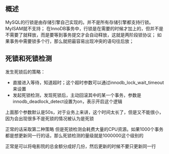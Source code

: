 ## 概述
MySQL的行锁是由存储引擎自己实现的。并不是所有存储引擎都支持行锁。MyISAM就不支持；
在InnoDB事务中，行锁是在需要的时候才加上的，但并不是不需要了就释放，而是要等到事务提交才会自动释放，这就是两阶段锁协议；
如果事务中需要锁多个行，那么就把最容易出现冲突的语句往后放；

## 死锁和死锁检测
发生死锁后的策略：
- 直接进入等待，知道超时；这个超时参数可以通过innodb_lock_wait_timeout来设置
- 发起死锁检测，发现死锁后，主动回滚其中的某一个事务，参数是innodb_deadlock_detect设置为on，表示开启这个逻辑

上面那个参数默认是50s，对于业务上来讲，这个时间太长了，但是又不能很小，因为会出现很多不是死锁的情况被认为是死锁

正常的话采取第二种策略
但是死锁检测会耗费大量的CPU资源。如果1000个事务都是想更新同一行的话，那么死锁检测的量级就是1000000这个级别的

正常是可以将电影院的总金额分成好几份，然后更新的时候不要只更新同一行



